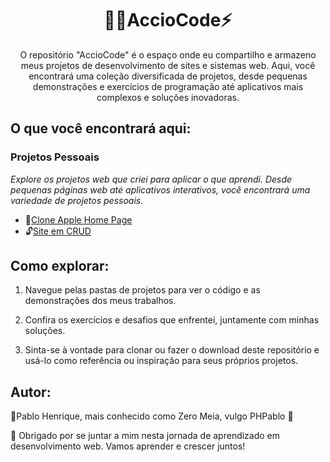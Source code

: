 


<h1 align="center">🧙‍♂️AccioCode⚡</h1>

<p align="center">O repositório "AccioCode" é o espaço onde eu compartilho e armazeno meus projetos de desenvolvimento de sites e sistemas web. Aqui, você encontrará uma coleção diversificada de projetos, desde pequenas demonstrações e exercícios de programação até aplicativos mais complexos e soluções inovadoras.<p/>

## O que você encontrará aqui:

### Projetos Pessoais
*Explore os projetos web que criei para aplicar o que aprendi. Desde pequenas páginas web até aplicativos interativos, você encontrará uma variedade de projetos pessoais.*

- 🍎[Clone Apple Home Page](https://github.com/phpablo/clone-homepage-apple)
- 🔓[Site em CRUD](https://github.com/phpablo/Projeto002BlogDoCRUD.git)

## Como explorar:

1. Navegue pelas pastas de projetos para ver o código e as demonstrações dos meus trabalhos.

2. Confira os exercícios e desafios que enfrentei, juntamente com minhas soluções.

3. Sinta-se à vontade para clonar ou fazer o download deste repositório e usá-lo como referência ou inspiração para seus próprios projetos.


## Autor:

🚀Pablo Henrique, mais conhecido como Zero Meia, vulgo PHPablo 🥇

🧠 Obrigado por se juntar a mim nesta jornada de aprendizado em desenvolvimento web. Vamos aprender e crescer juntos!

